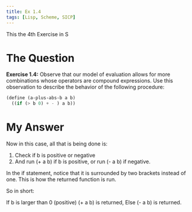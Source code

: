 ```yaml
---
title: Ex 1.4
tags: [Lisp, Scheme, SICP]
---
```

This the 4th Exercise in S

# The Question

**Exercise 1.4:** Observe that our model of evaluation allows for 
more combinations whose operators are compound expressions. Use this
observation to describe the behavior of the following procedure:

```scheme
(define (a-plus-abs-b a b)
  ((if (> b 0) + - ) a b))
```

# My Answer 

Now in this case, all that is being done is:

1. Check if b is positive or negative
2. And run (+ a b) if b is positive, or run (- a b) if negative.

In the if statement, notice that it is surrounded by two brackets 
instead of one. This is how the returned function is run.

So in short:

If b is larger than 0 (positive) (+ a b) is returned, Else (- a b) is returned.
